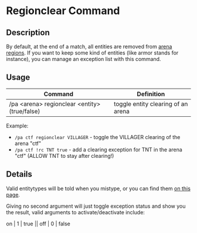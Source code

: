 # Regionclear Command

## Description

By default, at the end of a match, all entities are removed from [arena regions](../regions.md). If you want to keep some kind of entities
(like armor stands for instance), you can manage an exception list with this command.

## Usage

Command |  Definition
------------- | -------------
/pa \<arena\> regionclear \<entity\> (true/false) | toggle entity clearing of an arena


Example:
- `/pa ctf regionclear VILLAGER` - toggle the VILLAGER clearing of the arena "ctf"
- `/pa ctf !rc TNT true` - add a clearing exception for TNT in the arena "ctf" (ALLOW TNT to stay after clearing!)

## Details

Valid entitytypes will be told when you mistype, or you can find them 
[on this page](https://hub.spigotmc.org/javadocs/bukkit/org/bukkit/entity/EntityType.html).

Giving no second argument will just toggle exception status and show you the result, valid arguments to activate/deactivate include:

on | 1 | true || off | 0 | false

